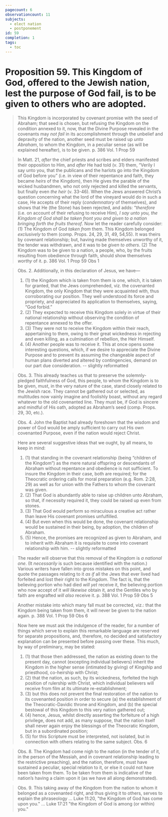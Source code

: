 ```yaml
---
pagecount: 6
observationcount: 11
subjects:
  - elect nation
  - postponement
id: 59
completion: 1
tags:
  - toc
---
```

# Proposition 59. This Kingdom of God, offered to the Jewish nation, lest the purpose of God fail, is to be given to others who are adopted.

>This Kingdom is incorporated by covenant promise with the seed of Abraham; that seed is chosen, but refusing the Kingdom on the condition annexed to it, now, that the Divine Purpose revealed in the covenants may *not fail* in its accomplishment through the unbelief and depravity of the nation, another seed must be raised up *unto Abraham*, to whom the Kingdom, in a peculiar sense (as will be explained hereafter), is to be given.
>p. 386 Vol. 1 Prop 59

>In Matt. 21, *after* the chief priests and scribes and elders manifested their opposition to Him, and *after* He had told (v. 31) them, “Verily I say unto you, that the publicans and the harlots go into the Kingdom of God before you” (i.e. in view of their repentance and faith, they became *heirs* of the Kingdom), then He gives the parable of the wicked husbandmen, who not only rejected and killed the servants, but finally even *the heir* (v. 33-46). When the Jews answered Christ’s question concerning what the lord of the vineyard would do in such a case, He accepts of their reply (*condemnatory* of themselves), and shows that He (the Stone) has been rejected, and adds: “*therefore* (i.e. on account of their refusing to receive Him), *I say unto you, the Kingdom of God shall be taken front you and given to a nation bringing forth the fruits thereof*. Now let the reader carefully consider: (1) The Kingdom of God *taken from* them. This Kingdom belonged *exclusively* to them (comp. Props. 24, 29, 31, 49, 54,55). It was theirs by covenant relationship; but, having made themselves unworthy of it, the tender was withdrawn, and it was to be *given to others*. (2) The Kingdom was to be given to a nation, a people, who, by the fruits resulting from obedience through faith, should show themselves *worthy* of it.
>p. 386 Vol. 1 Prop 59 Obs 1

>Obs. 2. Additionally, in this declaration of Jesus, we have—
>1. (1) the Kingdom which is taken from them is one, which, it is taken for granted, that the Jews comprehended, viz. the covenanted Kingdom, the only Kingdom that they were acquainted with, thus corroborating our position. They well understood its force and propriety, and appreciated its application to themselves, saying, “God forbid.” 
>2. (2) They expected to receive this Kingdom solely in virtue of their national relationship without observing the condition of repentance annexed to the offer. 
>3. (3) They were not to receive the Kingdom within their reach, appertaining to them, owing to their great wickedness in rejecting and even killing, as a culmination of rebellion, the Heir Himself. 
>4. (4) Another people was to receive it. This at once opens some interesting questions, which, if we desire to appreciate the Divine Purpose and to prevent its assuming the changeable aspect of human plans diverted and altered by contingencies, demand on our part due consideration.
>-- slightly reformatted

>Obs. 3. This already teaches us that to preserve the solemnly-pledged faithfulness of God, this people, to whom the Kingdom is to be given, must, in the very nature of the case, stand closely related to the Jewish race. They cannot be gathered out or selected, as multitudes now vainly imagine and foolishly boast, without any regard whatever to the old covenanted line. They must be, if God is sincere and mindful of His oath, adopted as Abraham’s seed (comp. Props. 29, 30, etc.).

>Obs. 4. John the Baptist had already foreshown that the wisdom and power of God would be amply sufficient to carry out His own covenanted Purpose, even if the nation would reject Christ.

>Here are several suggestive ideas that we ought, by all means, to keep in mind: 
>1. (1) that standing in the covenant relationship (being “children of the Kingdom”) as the mere natural offspring or descendants of Abraham without repentance and obedience is not sufficient. To insure the Kingdom in their case, both are required; for the Theocratic ordering calls for moral preparation (e.g. Rom. 2:28, 29) as well as for union with the Fathers to whom the covenant was given. 
>2. (2) That God is abundantly able to raise up children unto Abraham, so that, if necessity required it, they could be raised up even from stones. 
>3. (3) That God would perform so miraculous a creative act rather than leave His covenant promises unfulfilled. 
>4. (4) But even when this would be done, the covenant relationship would be sustained in their being, by adoption, the children of Abraham. 
>5. (5) Hence, the promises are recognized as given to Abraham, and to inherit with Abraham it is requisite to come into covenant relationship with him.
>-- slightly reformatted

>The reader will observe that this removal of the Kingdom is *a national one*. (It *necessarily* is such because identified with the nation.) Various writers have fallen into gross mistakes on this point, and quote the passages relating to it *as if* all the Jews that ever lived had forfeited and lost their right to the Kingdom. The fact is, that the believing portion who had died *will yet* receive it, the believing portion who now accept of it *will likewise* obtain it, and the Gentiles who by faith are engrafted *will also* receive it.
>p. 388 Vol. 1 Prop 59 Obs 5

>Another mistake into which many fall must be corrected, viz.: that the Kingdom being taken from them, it will never be given to the nation again.
>p. 388 Vol. 1 Prop 59 Obs 6

>Now here we must ask the indulgence of the reader, for a number of things which serve to explain this remarkable language are reserved for separate propositions, and, therefore, no decided and satisfactory explanation can be presented before passing over these. This much, by way of preliminary, may be stated:
>1. (1) that those then addressed, the nation as existing down to the present day, cannot (excepting individual believers) inherit the Kingdom in the higher sense (intimated by giving) of Kingship and priesthood, co-heirship with Christ; 
>2. (2) that the nation, as such, by its wickedness, forfeited the high position of rulership with Christ, which individual believers will receive from film at its ultimate re-establishment; 
>3. (3) but this does not prevent the final restoration of the nation to its covenanted position in order to secure (a) the establishment of the Theocratic-Davidic throne and Kingdom, and (b) the special bestowal of this Kingdom to this very nation gathered out; 
>4. (4) hence, Jesus, whilst directly asserting the forfeiture of a high privilege, does not add, as many suppose, that the nation itself shall never again enjoy the blessings of the Theocratic Kingdom, but in a subordinated position; 
>5. (5) for this Scripture must be interpreted, not isolated, but in connection with others relating to the same subject.
>Obs. 6

>Obs. 8. The Kingdom had come nigh to the nation (in the tender of it, in the person of the Messiah, and in covenant relationship leading to the restrictive preaching), and the nation, therefore, must have sustained a peculiar, special relation to it, or else it could not have been taken from them. To be taken from them is indicative of the nation’s having a claim upon it (as we have all along demonstrated).

>Obs. 9. This taking away of the Kingdom from the nation to whom it belonged as a covenanted right, and thus giving it to others, serves to explain the phraseology ... Luke 11:20, "the Kingdom of God has come upon you." ... Luke 17:21 "the Kingdom of God is among (or within) you."

